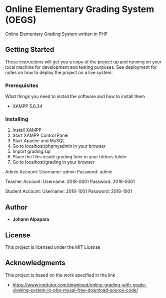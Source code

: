 # Online Elementary Grading System (OEGS)
Online Elementary Grading System written in PHP

## Getting Started

These instructions will get you a copy of the project up and running on your local machine for development and testing purposes. See deployment for notes on how to deploy the project on a live system.

### Prerequisites

What things you need to install the software and how to install them

* XAMPP 5.6.34

### Installing

1. Install XAMPP
2. Start XAMPP Control Panel
3. Start Apache and MySQL
4. Go to localhost/phpmyadmin in your browser
5. Import grading.sql
6. Place the files inside grading foler in your htdocs folder
5. Go to localhost/grading in your browser

Admin Account:
Username: admin
Password: admin

Teacher Account:
Username: 2018-0001
Password: 2018-0001

Student Account:
Username: 2018-1001
Password: 2018-1001

## Author

* **Johann Alpapara**

## License

This project is licensed under the MIT License

## Acknowledgments

This project is based on the work specified in the link

* https://www.inettutor.com/download/online-grading-with-grade-viewing-system-in-php-mysql-free-download-source-code/
